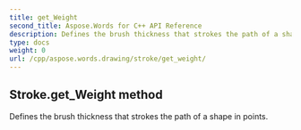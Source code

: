 ```yaml
---
title: get_Weight
second_title: Aspose.Words for C++ API Reference
description: Defines the brush thickness that strokes the path of a shape in points. 
type: docs
weight: 0
url: /cpp/aspose.words.drawing/stroke/get_weight/
---
```

## Stroke.get_Weight method


Defines the brush thickness that strokes the path of a shape in points. 

